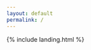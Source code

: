 ```yaml
---
layout: default
permalink: /
---
```


{% include landing.html %}

<body background=
"https://wallpaper.dog/large/10812313.jpg">
</body>
